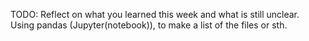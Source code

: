 TODO: Reflect on what you learned this week and what is still unclear.
Using pandas (Jupyter(notebook)), to make a list of the files or sth.
